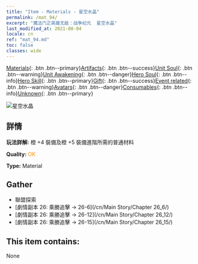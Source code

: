 ```yaml
---
title: "Item - Materials - 星空水晶"
permalink: /mat_94/
excerpt: "魔法门之英雄无敌：战争纪元  星空水晶"
last_modified_at: 2021-08-04
locale: cn
ref: "mat_94.md"
toc: false
classes: wide
---
```

 [Materials](/ItemsCN/){: .btn .btn--primary}[Artifacts](/ItemsCN/Artifacts/){: .btn .btn--success}[Unit Soul](/ItemsCN/UnitSoul/){: .btn .btn--warning}[Unit Awakening](/ItemsCN/UnitAwakening/){: .btn .btn--danger}[Hero Soul](/ItemsCN/HeroSoul/){: .btn .btn--info}[Hero Skill](/ItemsCN/HeroSkill/){: .btn .btn--primary}[Gift](/ItemsCN/Gift/){: .btn .btn--success}[Event related](/ItemsCN/Events/){: .btn .btn--warning}[Avatars](/ItemsCN/Avatars/){: .btn .btn--danger}[Consumables](/ItemsCN/Consumables/){: .btn .btn--info}[Unknown](/ItemsCN/Unknown/){: .btn .btn--primary}

 ![星空水晶](/images/t/i_cailiao_shuijing3.png)

## 詳情
 **玩法詳解:** 橙 +4 裝備及橙 +5 裝備進階所需的普通材料

 **Quality:** <span style="color: #FF8C00">OK</span>

 **Type:** Material

## Gather

*    聯盟探索 
*    [劇情副本 26: 乘勝追擊 -> 26-6](/cn/Main Story/Chapter 26_6/) 
*    [劇情副本 26: 乘勝追擊 -> 26-12](/cn/Main Story/Chapter 26_12/) 
*    [劇情副本 26: 乘勝追擊 -> 26-15](/cn/Main Story/Chapter 26_15/) 

## This item contains:

  None

